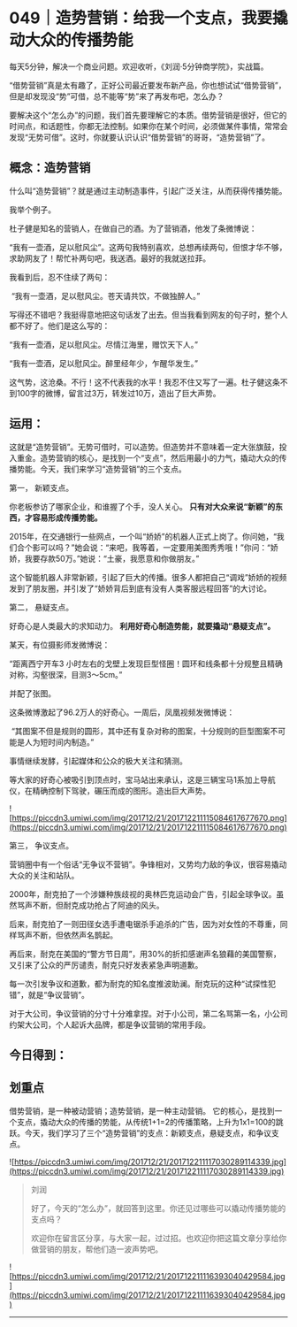 # 049｜造势营销：给我一个支点，我要撬动大众的传播势能

每天5分钟，解决一个商业问题。欢迎收听，《刘润·5分钟商学院》，实战篇。

“借势营销”真是太有趣了，正好公司最近要发布新产品，你也想试试“借势营销”，但是却发现没“势”可借，总不能等“势”来了再发布吧，怎么办？

要解决这个“怎么办”的问题，我们首先要理解它的本质。借势营销是很好，但它的时间点，和话题性，你都无法控制。如果你在某个时间，必须做某件事情，常常会发现“无势可借”。这时，你就要认识认识“借势营销”的哥哥，“造势营销”了。

## 概念：造势营销

什么叫“造势营销”？就是通过主动制造事件，引起广泛关注，从而获得传播势能。

我举个例子。

杜子健是知名的营销人，在做自己的酒。为了营销酒，他发了条微博说：

“我有一壶酒，足以慰风尘”。这两句我特别喜欢，总想再续两句，但恨才华不够，求助网友了！帮忙补两句吧，我送酒。最好的我就送拉菲。

我看到后，忍不住续了两句：

 “我有一壶酒，足以慰风尘。苍天请共饮，不做独醉人。” 

写得还不错吧？我挺得意地把这句话发了出去。但当我看到网友的句子时，整个人都不好了。他们是这么写的：

“我有一壶酒，足以慰风尘。尽情江海里，赠饮天下人。”

“我有一壶酒，足以慰风尘。醉里经年少，乍醒华发生。”

这气势，这沧桑。不行！这不代表我的水平！我忍不住又写了一遍。杜子健这条不到100字的微博，留言过3万，转发过10万，造出了巨大声势。

## 运用：

这就是“造势营销”。无势可借时，可以造势。但造势并不意味着一定大张旗鼓，投入重金。造势营销的核心，是找到一个“支点”，然后用最小的力气，撬动大众的传播势能。今天，我们来学习“造势营销”的三个支点。

第一， 新颖支点。

你老板参访了哪家企业，和谁握了个手，没人关心。 **只有对大众来说“新颖”的东西，才容易形成传播势能。**

2015年，在交通银行一些网点，一个叫“娇娇”的机器人正式上岗了。你问她，“我们合个影可以吗？”她会说：“来吧，我等着，一定要用美图秀秀哦！”你问：“娇娇，我要存款50万。”她说：“土豪，我愿意和你做朋友。”

这个智能机器人非常新颖，引起了巨大的传播。很多人都把自己“调戏”娇娇的视频发到了朋友圈，并引发了“娇娇背后到底有没有人类客服远程回答”的大讨论。

第二， 悬疑支点。

好奇心是人类最大的求知动力。 **利用好奇心制造势能，就要撬动“悬疑支点”。**

某天，有位摄影师发微博说：

“距离西宁开车3 小时左右的戈壁上发现巨型怪圈！圆环和线条都十分规整且精确对称，沟壑很深，目测3～5cm。”

并配了张图。

这条微博激起了96.2万人的好奇心。一周后，凤凰视频发微博说：

 “其图案不但是规则的圆形，其中还有复杂对称的图案，十分规则的巨型图案不可能是人为短时间内制造。”

事情继续发酵，引起媒体和公众的极大关注和猜测。

等大家的好奇心被吸引到顶点时，宝马站出来承认，这是三辆宝马1系加上导航仪，在精确控制下驾驶，碾压而成的图形。造出巨大声势。

![https://piccdn3.umiwi.com/img/201712/21/201712211115084617677670.png](https://piccdn3.umiwi.com/img/201712/21/201712211115084617677670.png)

第三， 争议支点。

营销圈中有一个俗话“无争议不营销”。争锋相对，又势均力敌的争议，很容易撬动大众的关注和站队。

2000年，耐克拍了一个涉嫌种族歧视的奥林匹克运动会广告，引起全球争议。虽然骂声不断，但耐克成功抢占了阿迪的风头。

后来，耐克拍了一则田径女选手遭电锯杀手追杀的广告，因为对女性的不尊重，同样骂声不断，但依然声名鹊起。

再后来，耐克在美国的“警方节日周”，用30%的折扣感谢声名狼藉的美国警察，又引来了公众的严厉谴责，耐克只好发表紧急声明道歉。

每一次引发争议和道歉，都为耐克的知名度推波助澜。耐克玩的这种“试探性犯错”，就是“争议营销”。

对于大公司，争议营销的分寸十分难拿捏。对于小公司，第二名骂第一名，小公司约架大公司，个人起诉大品牌，都是争议营销的常用手段。

## 今日得到：

## 划重点

借势营销，是一种被动营销；造势营销，是一种主动营销。
它的核心，是找到一个支点，撬动大众的传播的势能，从传统1+1=2的传播策略，上升为1x1=100的跳跃。今天，我们学习了三个“造势营销”的支点：新颖支点，悬疑支点，和争议支点。


![https://piccdn3.umiwi.com/img/201712/21/201712211117030289114339.jpg](https://piccdn3.umiwi.com/img/201712/21/201712211117030289114339.jpg)

> 刘润
> 
> 好了，今天的“怎么办”，就回答到这里。你还见过哪些可以撬动传播势能的支点吗？
> 
> 欢迎你在留言区分享，与大家一起，过过招。也欢迎你把这篇文章分享给你做营销的朋友，帮他们造一波声势吧。

![https://piccdn3.umiwi.com/img/201712/21/201712211116393040429584.jpg](https://piccdn3.umiwi.com/img/201712/21/201712211116393040429584.jpg)

---
